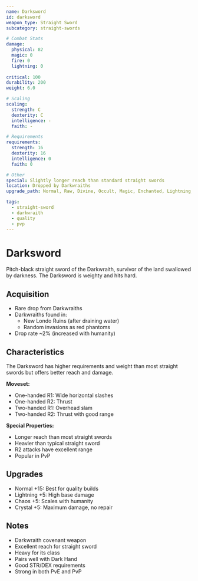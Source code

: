 ```yaml
---
name: Darksword
id: darksword
weapon_type: Straight Sword
subcategory: straight-swords

# Combat Stats
damage:
  physical: 82
  magic: 0
  fire: 0
  lightning: 0
  
critical: 100
durability: 200
weight: 6.0

# Scaling
scaling:
  strength: C
  dexterity: C
  intelligence: -
  faith: -

# Requirements
requirements:
  strength: 16
  dexterity: 16
  intelligence: 0
  faith: 0

# Other
special: Slightly longer reach than standard straight swords
location: Dropped by Darkwraiths
upgrade_path: Normal, Raw, Divine, Occult, Magic, Enchanted, Lightning, Crystal, Fire, Chaos

tags:
  - straight-sword
  - darkwraith
  - quality
  - pvp
---
```


# Darksword

Pitch-black straight sword of the Darkwraith, survivor of the land swallowed by darkness. The Darksword is weighty and hits hard.

## Acquisition
- Rare drop from Darkwraiths
- Darkwraiths found in:
  - New Londo Ruins (after draining water)
  - Random invasions as red phantoms
- Drop rate ~2% (increased with humanity)

## Characteristics
The Darksword has higher requirements and weight than most straight swords but offers better reach and damage.

**Moveset:**
- One-handed R1: Wide horizontal slashes
- One-handed R2: Thrust
- Two-handed R1: Overhead slam
- Two-handed R2: Thrust with good range

**Special Properties:**
- Longer reach than most straight swords
- Heavier than typical straight sword
- R2 attacks have excellent range
- Popular in PvP

## Upgrades
- Normal +15: Best for quality builds
- Lightning +5: High base damage
- Chaos +5: Scales with humanity
- Crystal +5: Maximum damage, no repair

## Notes
- Darkwraith covenant weapon
- Excellent reach for straight sword
- Heavy for its class
- Pairs well with Dark Hand
- Good STR/DEX requirements
- Strong in both PvE and PvP